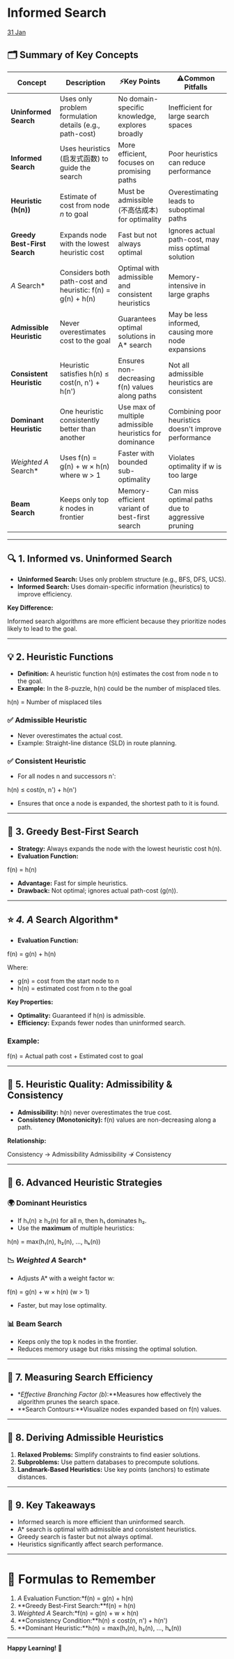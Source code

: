 # Informed Search

[31 Jan](https://www.notion.so/31-Jan-18c28e7162a58019b71bd3e6cac961f5?pvs=21) 

## 🗂️ **Summary of Key Concepts**

| **Concept** | **Description** | ⚡**Key Points** | ⚠️**Common Pitfalls** |
| --- | --- | --- | --- |
| **Uninformed Search** | Uses only problem formulation details (e.g., path-cost) | No domain-specific knowledge, explores broadly | Inefficient for large search spaces |
| **Informed Search** | Uses heuristics (启发式函数) to guide the search | More efficient, focuses on promising paths | Poor heuristics can reduce performance |
| **Heuristic (h(n))** | Estimate of cost from node *n* to goal | Must be admissible (不高估成本) for optimality | Overestimating leads to suboptimal paths |
| **Greedy Best-First Search** | Expands node with the lowest heuristic cost | Fast but not always optimal | Ignores actual path-cost, may miss optimal solution |
| *A* Search* | Considers both path-cost and heuristic: f(n) = g(n) + h(n) | Optimal with admissible and consistent heuristics | Memory-intensive in large graphs |
| **Admissible Heuristic** | Never overestimates cost to the goal | Guarantees optimal solutions in A* search | May be less informed, causing more node expansions |
| **Consistent Heuristic** | Heuristic satisfies h(n) ≤ cost(n, n') + h(n') | Ensures non-decreasing f(n) values along paths | Not all admissible heuristics are consistent |
| **Dominant Heuristic** | One heuristic consistently better than another | Use max of multiple admissible heuristics for dominance | Combining poor heuristics doesn't improve performance |
| *Weighted A* Search* | Uses f(n) = g(n) + w × h(n) where w > 1 | Faster with bounded sub-optimality | Violates optimality if w is too large |
| **Beam Search** | Keeps only top *k* nodes in frontier | Memory-efficient variant of best-first search | Can miss optimal paths due to aggressive pruning |

---

## 🔍 **1. Informed vs. Uninformed Search**

- **Uninformed Search:** Uses only problem structure (e.g., BFS, DFS, UCS).
- **Informed Search:** Uses domain-specific information (heuristics) to improve efficiency.

**Key Difference:**

Informed search algorithms are more efficient because they prioritize nodes likely to lead to the goal.

---

## 💡 **2. Heuristic Functions**

- **Definition:** A heuristic function h(n) estimates the cost from node n to the goal.
- **Example:** In the 8-puzzle, h(n) could be the number of misplaced tiles.

h(n) = Number of misplaced tiles

### ✅ **Admissible Heuristic**

- Never overestimates the actual cost.
- Example: Straight-line distance (SLD) in route planning.

### ✅ **Consistent Heuristic**

- For all nodes n and successors n':

h(n) ≤ cost(n, n') + h(n')

- Ensures that once a node is expanded, the shortest path to it is found.

---

## 🚀 **3. Greedy Best-First Search**

- **Strategy:** Always expands the node with the lowest heuristic cost h(n).
- **Evaluation Function:**

f(n) = h(n)

- **Advantage:** Fast for simple heuristics.
- **Drawback:** Not optimal; ignores actual path-cost (g(n)).

---

## ⭐ *4. A* Search Algorithm*

- **Evaluation Function:**

f(n) = g(n) + h(n)

Where:

- g(n) = cost from the start node to n
- h(n) = estimated cost from n to the goal

**Key Properties:**

- **Optimality:** Guaranteed if h(n) is admissible.
- **Efficiency:** Expands fewer nodes than uninformed search.

### Example:

f(n) = Actual path cost + Estimated cost to goal

---

## 🎯 **5. Heuristic Quality: Admissibility & Consistency**

- **Admissibility:** h(n) never overestimates the true cost.
- **Consistency (Monotonicity):** f(n) values are non-decreasing along a path.

**Relationship:**

Consistency → Admissibility
Admissibility ↛ Consistency

---

## 🚩 **6. Advanced Heuristic Strategies**

### 🌍 **Dominant Heuristics**

- If h₁(n) ≥ h₂(n) for all n, then h₁ dominates h₂.
- Use the **maximum** of multiple heuristics:

h(n) = max(h₁(n), h₂(n), ..., hₖ(n))

### 📉 *Weighted A* Search*

- Adjusts A* with a weight factor w:

f(n) = g(n) + w × h(n) (w > 1)

- Faster, but may lose optimality.

### 📊 **Beam Search**

- Keeps only the top k nodes in the frontier.
- Reduces memory usage but risks missing the optimal solution.

---

## 📏 **7. Measuring Search Efficiency**

- **Effective Branching Factor (b*):**Measures how effectively the algorithm prunes the search space.
- **Search Contours:**Visualize nodes expanded based on f(n) values.

---

## 🧩 **8. Deriving Admissible Heuristics**

1. **Relaxed Problems:** Simplify constraints to find easier solutions.
2. **Subproblems:** Use pattern databases to precompute solutions.
3. **Landmark-Based Heuristics:** Use key points (anchors) to estimate distances.

---

## 🔑 **9. Key Takeaways**

- Informed search is more efficient than uninformed search.
- A* search is optimal with admissible and consistent heuristics.
- Greedy search is faster but not always optimal.
- Heuristics significantly affect search performance.

---

# 🎯 **Formulas to Remember**

1. *A* Evaluation Function:*f(n) = g(n) + h(n)
2. **Greedy Best-First Search:**f(n) = h(n)
3. *Weighted A* Search:*f(n) = g(n) + w × h(n)
4. **Consistency Condition:**h(n) ≤ cost(n, n') + h(n')
5. **Dominant Heuristic:**h(n) = max(h₁(n), h₂(n), ..., hₖ(n))

---

**Happy Learning! 🚀**